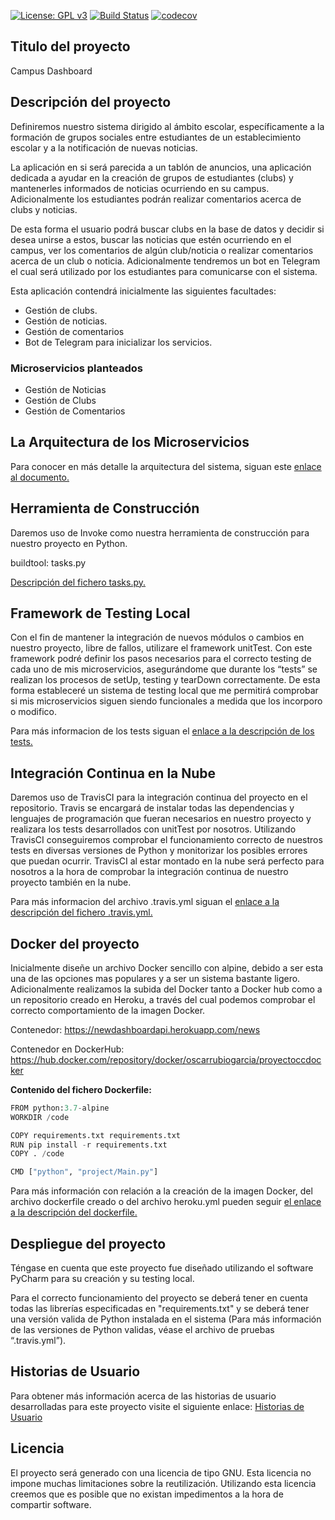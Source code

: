 [![License: GPL v3](https://img.shields.io/badge/License-GPLv3-blue.svg)](https://www.gnu.org/licenses/gpl-3.0)
[![Build Status](https://travis-ci.org/OscarRubioGarcia/CCProyecto.svg?branch=master)](https://travis-ci.org/OscarRubioGarcia/CCProyecto)
[![codecov](https://codecov.io/gh/OscarRubioGarcia/CCProyecto/branch/master/graph/badge.svg)](https://codecov.io/gh/OscarRubioGarcia/CCProyecto)

## Titulo del proyecto

Campus Dashboard

## Descripción del proyecto

Definiremos nuestro sistema dirigido al ámbito escolar, específicamente a la formación de grupos sociales entre estudiantes de un establecimiento escolar y a la notificación de nuevas noticias.

La aplicación en si será parecida a un tablón de anuncios, una aplicación dedicada a ayudar en la creación de grupos de estudiantes (clubs) y mantenerles informados de noticias ocurriendo en su campus. Adicionalmente los estudiantes podrán realizar comentarios acerca de clubs y noticias.

De esta forma el usuario podrá buscar clubs en la base de datos y decidir si desea unirse a estos, buscar las noticias que estén ocurriendo en el campus, ver los comentarios de algún club/noticia o realizar comentarios acerca de un club o noticia. Adicionalmente tendremos un bot en Telegram el cual será utilizado por los estudiantes para comunicarse con el sistema.

Esta aplicación contendrá inicialmente las siguientes facultades:
* Gestión de clubs. 
* Gestión de noticias.
* Gestión de comentarios
* Bot de Telegram para inicializar los servicios.

### Microservicios planteados

 * Gestión de Noticias
 * Gestión de Clubs
 * Gestión de Comentarios

## La Arquitectura de los Microservicios

Para conocer en más detalle la arquitectura del sistema, siguan este 
[enlace al documento.]( https://github.com/OscarRubioGarcia/CCProyecto/blob/master/docs/Arquitectura.md )

## Herramienta de Construcción

Daremos uso de Invoke como nuestra herramienta de construcción para nuestro proyecto en Python.

buildtool: tasks.py

[Descripción del fichero tasks.py.]( https://github.com/OscarRubioGarcia/CCProyecto/blob/master/docs/DefinicionTasks.md )

## Framework de Testing Local

Con el fin de mantener la integración de nuevos módulos o cambios en nuestro proyecto, libre de fallos, utilizare el framework unitTest. Con este framework podré definir los pasos necesarios para el correcto testing de cada uno de mis microservicios, asegurándome que durante los “tests” se realizan los procesos de setUp, testing y tearDown correctamente. De esta forma estableceré un sistema de testing local que me permitirá comprobar si mis microservicios siguen siendo funcionales a medida que los incorporo o modifico.

Para más informacion de los tests siguan el 
[enlace a la descripción de los tests.]( https://github.com/OscarRubioGarcia/CCProyecto/blob/master/docs/Tests.md )

## Integración Continua en la Nube

Daremos uso de TravisCI para la integración continua del proyecto en el repositorio. Travis se encargará de instalar todas las dependencias y lenguajes de programación que fueran necesarios en nuestro proyecto y realizara los tests desarrollados con unitTest por nosotros. Utilizando TravisCI conseguiremos comprobar el funcionamiento correcto de nuestros tests en diversas versiones de Python y monitorizar los posibles errores que puedan ocurrir. TravisCI al estar montado en la nube será perfecto para nosotros a la hora de comprobar la integración continua de nuestro proyecto también en la nube.

Para más informacion del archivo .travis.yml siguan el 
[enlace a la descripción del fichero .travis.yml.]( https://github.com/OscarRubioGarcia/CCProyecto/blob/master/docs/Travis.md )

## Docker del proyecto

Inicialmente diseñe un archivo Docker sencillo con alpine, debido a ser esta una de las opciones mas populares y a ser un sistema bastante ligero. 
Adicionalmente realizamos la subida del Docker tanto a Docker hub como a un repositorio creado en Heroku, a través del cual podemos comprobar el correcto comportamiento de la imagen Docker.

Contenedor: https://newdashboardapi.herokuapp.com/news

Contenedor en DockerHub: https://hub.docker.com/repository/docker/oscarrubiogarcia/proyectoccdocker

**Contenido del fichero Dockerfile:**

```python
FROM python:3.7-alpine
WORKDIR /code

COPY requirements.txt requirements.txt
RUN pip install -r requirements.txt
COPY . /code

CMD ["python", "project/Main.py"]
```

Para más información con relación a la creación de la imagen Docker, del archivo dockerfile creado o del archivo heroku.yml pueden seguir [el enlace a la descripción del dockerfile.]( https://github.com/OscarRubioGarcia/CCProyecto/blob/master/docs/Docker.md )

## Despliegue del proyecto

Téngase en cuenta que este proyecto fue diseñado utilizando el software PyCharm para su creación y su testing local.

Para el correcto funcionamiento del proyecto se deberá tener en cuenta todas las librerías especificadas en "requirements.txt" y se deberá tener una versión valida de Python instalada en el sistema (Para más información de las versiones de Python validas, véase el archivo de pruebas “.travis.yml”).

## Historias de Usuario

Para obtener más información acerca de las historias de usuario desarrolladas para este proyecto visite el siguiente enlace: 
[Historias de Usuario]( https://github.com/OscarRubioGarcia/CCProyecto/blob/master/docs/UserStories.md )

## Licencia

El proyecto será generado con una licencia de tipo GNU. Esta licencia no impone muchas limitaciones sobre la reutilización. Utilizando esta licencia creemos que es posible que no existan impedimentos a la hora de compartir software.
